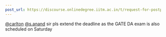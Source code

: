 ```yaml
---
post_url: https://discourse.onlinedegree.iitm.ac.in/t/request-for-postponing-the-project-1-deadline-official-response-extended/166866/10
---
```

[@carlton](/u/carlton) [@s.anand](/u/s.anand) sir pls extend the deadline as the GATE DA exam is also scheduled on Saturday